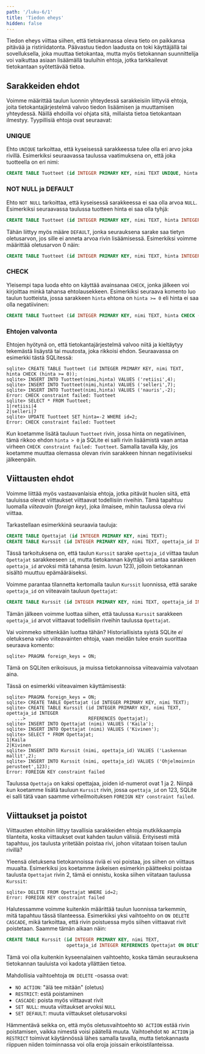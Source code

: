 ```yaml
---
path: '/luku-6/1'
title: 'Tiedon eheys'
hidden: false
---
```


Tiedon eheys viittaa siihen,
että tietokannassa oleva
tieto on paikkansa pitävää ja ristiriidatonta.
Päävastuu tiedon laadusta on toki käyttäjällä tai sovelluksella,
joka muuttaa tietokantaa,
mutta myös tietokannan suunnittelija voi vaikuttaa
asiaan lisäämällä tauluihin ehtoja,
jotka tarkkailevat tietokantaan syötettävää tietoa.

## Sarakkeiden ehdot

Voimme määrittää taulun luonnin yhteydessä
sarakkeisiin liittyviä ehtoja,
joita tietokantajärjestelmä valvoo tiedon lisäämisen ja muuttamisen
yhteydessä.
Näillä ehdoilla voi ohjata sitä, millaista tietoa tietokantaan ilmestyy.
Tyypillisiä ehtoja ovat seuraavat:

### UNIQUE

Ehto `UNIQUE` tarkoittaa, että kyseisessä sarakkeessa tulee olla
eri arvo joka rivillä.
Esimerkiksi seuraavassa taulussa vaatimuksena on,
että joka tuotteella on eri nimi:

```sql
CREATE TABLE Tuotteet (id INTEGER PRIMARY KEY, nimi TEXT UNIQUE, hinta INTEGER);
```

### NOT NULL ja DEFAULT

Ehto `NOT NULL` tarkoittaa, että kyseisessä sarakkeessa ei saa
olla arvoa `NULL`.
Esimerkiksi seuraavassa taulussa tuotteen hinta ei saa olla tyhjä:

```sql
CREATE TABLE Tuotteet (id INTEGER PRIMARY KEY, nimi TEXT, hinta INTEGER NOT NULL);
```

Tähän liittyy myös määre `DEFAULT`,
jonka seurauksena sarake saa tietyn oletusarvon,
jos sille ei anneta arvoa rivin lisäämisessä.
Esimerkiksi voimme määrittää oletusarvon 0 näin:

```sql
CREATE TABLE Tuotteet (id INTEGER PRIMARY KEY, nimi TEXT, hinta INTEGER DEFAULT 0);
```

### CHECK

Yleisempi tapa luoda ehto on käyttää avainsanaa `CHECK`,
jonka jälkeen voi kirjoittaa minkä tahansa ehtolausekkeen.
Esimerkiksi seuraava komento luo taulun tuotteista,
jossa sarakkeen `hinta` ehtona on `hinta >= 0`
eli hinta ei saa olla negatiivinen:

```sql
CREATE TABLE Tuotteet (id INTEGER PRIMARY KEY, nimi TEXT, hinta CHECK (hinta >= 0));
```

### Ehtojen valvonta

Ehtojen hyötynä on, että tietokantajärjestelmä valvoo niitä
ja kieltäytyy tekemästä lisäystä tai muutosta,
joka rikkoisi ehdon.
Seuraavassa on esimerkki tästä SQLitessä:

```x
sqlite> CREATE TABLE Tuotteet (id INTEGER PRIMARY KEY, nimi TEXT, hinta CHECK (hinta >= 0));
sqlite> INSERT INTO Tuotteet(nimi,hinta) VALUES ('retiisi',4);
sqlite> INSERT INTO Tuotteet(nimi,hinta) VALUES ('selleri',7);
sqlite> INSERT INTO Tuotteet(nimi,hinta) VALUES ('nauris',-2);
Error: CHECK constraint failed: Tuotteet
sqlite> SELECT * FROM Tuotteet;
1|retiisi|4
2|selleri|7
sqlite> UPDATE Tuotteet SET hinta=-2 WHERE id=2;
Error: CHECK constraint failed: Tuotteet
```

Kun koetamme lisätä tauluun `Tuotteet` rivin,
jossa hinta on negatiivinen,
tämä rikkoo ehdon `hinta > 0`
ja SQLite ei salli rivin lisäämistä vaan
antaa virheen `CHECK constraint failed: Tuotteet`.
Samalla tavalla käy, jos koetamme muuttaa olemassa olevan
rivin sarakkeen hinnan negatiiviseksi jälkeenpäin.

## Viittausten ehdot

Voimme liittää myös vastaavanlaisia ehtoja,
jotka pitävät huolen siitä, että tauluissa olevat
viittaukset viittaavat todellisiin riveihin.
Tämä tapahtuu luomalla _viiteavain_ (_foreign key_),
joka ilmaisee, mihin taulussa oleva rivi viittaa.

Tarkastellaan esimerkkinä seuraavia tauluja:

```sql
CREATE TABLE Opettajat (id INTEGER PRIMARY KEY, nimi TEXT);
CREATE TABLE Kurssit (id INTEGER PRIMARY KEY, nimi TEXT, opettaja_id INTEGER);
```

Tässä tarkoituksena on,
että taulun `Kurssit` sarake `opettaja_id` viittaa
taulun `Opettajat` sarakkeeseen `id`,
mutta tietokannan käyttäjä voi antaa sarakkeen `opettaja_id`
arvoksi mitä tahansa (esim. luvun 123),
jolloin tietokannan sisältö muuttuu epämääräiseksi.

Voimme parantaa tilannetta kertomalla taulun `Kurssit`
luonnissa, että sarake `opettaja_id` on viiteavain tauluun `Opettajat`:

```sql
CREATE TABLE Kurssit (id INTEGER PRIMARY KEY, nimi TEXT, opettaja_id INTEGER REFERENCES Opettajat);
```

Tämän jälkeen voimme luottaa siihen,
että taulussa `Kurssit` sarakkeen `opettaja_id` arvot
viittaavat todellisiin riveihin taulussa `Opettajat`.

<text-box variant='hint' name='Viiteavaimet SQLitessä'>

Vai voimmeko sittenkään luottaa tähän?
Historiallisista syistä SQLite _ei_
oletuksena valvo viiteavainten ehtoja,
vaan meidän tulee ensin suorittaa seuraava komento:

```x
sqlite> PRAGMA foreign_keys = ON;
```

Tämä on SQLiten erikoisuus, ja muissa tietokannoissa
viiteavaimia valvotaan aina.

</text-box>

Tässä on esimerkki viiteavaimen käyttämisestä:

```x
sqlite> PRAGMA foreign_keys = ON;
sqlite> CREATE TABLE Opettajat (id INTEGER PRIMARY KEY, nimi TEXT);
sqlite> CREATE TABLE Kurssit (id INTEGER PRIMARY KEY, nimi TEXT, opettaja_id INTEGER
   ...>                       REFERENCES Opettajat);
sqlite> INSERT INTO Opettajat (nimi) VALUES ('Kaila');
sqlite> INSERT INTO Opettajat (nimi) VALUES ('Kivinen');
sqlite> SELECT * FROM Opettajat;
1|Kaila
2|Kivinen
sqlite> INSERT INTO Kurssit (nimi, opettaja_id) VALUES ('Laskennan mallit',2);
sqlite> INSERT INTO Kurssit (nimi, opettaja_id) VALUES ('Ohjelmoinnin perusteet',123);
Error: FOREIGN KEY constraint failed   
```

Taulussa `Opettaja` on kaksi opettajaa,
joiden id-numerot ovat 1 ja 2.
Niinpä kun koetamme lisätä tauluun `Kurssit` rivin,
jossa `opettaja_id` on 123,
SQLite ei salli tätä vaan saamme virheilmoituksen
`FOREIGN KEY constraint failed`.

## Viittaukset ja poistot

Viittausten ehtoihin liittyy tavallisia sarakkeiden ehtoja
mutkikkaampia tilanteita, koska viittaukset ovat kahden taulun välisiä.
Erityisesti mitä tapahtuu, jos taulusta yritetään poistaa rivi,
johon viitataan toisen taulun rivillä?

Yleensä oletuksena tietokannoissa riviä ei voi poistaa,
jos siihen on viittaus muualta.
Esimerkiksi jos koetamme äskeisen esimerkin päätteeksi
poistaa taulusta `Opettajat` rivin 2, tämä ei onnistu,
koska siihen viitataan taulussa `Kurssit`:

```x
sqlite> DELETE FROM Opettajat WHERE id=2;
Error: FOREIGN KEY constraint failed
```

Halutessamme voimme kuitenkin määrittää taulun luonnissa
tarkemmin, 
mitä tapahtuu tässä tilanteessa.
Esimerkiksi yksi vaihtoehto on `ON DELETE CASCADE`,
mikä tarkoittaa,
että rivin poistuessa myös siihen viittaavat rivit poistetaan.
Saamme tämän aikaan näin:

```sql
CREATE TABLE Kurssit (id INTEGER PRIMARY KEY, nimi TEXT,
                      opettaja_id INTEGER REFERENCES Opettajat ON DELETE CASCADE);
```

Tämä voi olla kuitenkin kyseenalainen vaihtoehto,
koska tämän seurauksena tietokannan tauluista voi kadota yllättäen tietoa.

<text-box variant='hint' name='Poiston seuraukset'>

Mahdollisia vaihtoehtoja `ON DELETE` -osassa ovat:

* `NO ACTION`: "älä tee mitään" (oletus)
* `RESTRICT`: estä poistaminen
* `CASCADE`: poista myös viittaavat rivit
* `SET NULL`: muuta viittaukset arvoksi `NULL`
* `SET DEFAULT`: muuta viittaukset oletusarvoksi

Hämmentävä seikka on, että myös oletusvaihtoehto
`NO ACTION` estää rivin poistamisen, vaikka nimestä voisi päätellä muuta.
Vaihtoehdot `NO ACTION` ja `RESTRICT` toimivat käytännössä
lähes samalla tavalla, mutta tietokannasta riippuen
niiden toiminnassa voi olla eroja joissain erikoistilanteissa.

</text-box>

